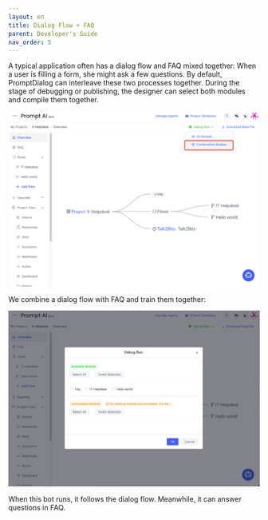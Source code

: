 ```yaml
---
layout: en
title: Dialog Flow + FAQ
parent: Developer's Guide
nav_order: 5
---
```

A typical application often has a dialog flow and FAQ mixed together: When a user is filling a form, she might ask a few questions.  By default, PromptDialog can interleave these two processes together.  During the stage of debugging or publishing, the designer can select both modules and compile them together.  

![01](/assets/images/tutorial/flow_and_faq/1.png)

We combine a dialog flow with FAQ and train them together:

![02](/assets/images/tutorial/flow_and_faq/2.png)

When this bot runs,  it follows the dialog flow.  Meanwhile, it can answer questions in FAQ.
